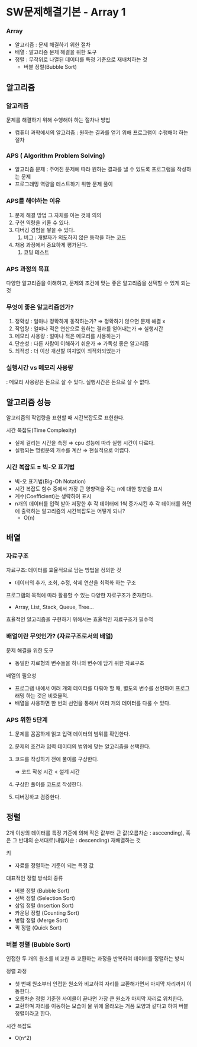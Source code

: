 # SW문제해결기본 - Array 1

### Array

- 알고리즘 : 문제 해결하기 위한 절차
- 배열 : 알고리즘 문제 해결을 위한 도구
- 정렬 : 무작위로 나열된 데이터를 특정 기준으로 재배치하는 것
    - 버블 정렬(Bubble Sort)
</aside>

## 알고리즘

### 알고리즘

문제를 해결하기 위해 수행해야 하는 절차나 방법

- 컴퓨터 과학에서의 알고리즘 : 원하는 결과를 얻기 위해 프로그램이 수행해야 하는 절차

### APS ( Algorithm Problem Solving)

- 알고리즘 문제 : 주어진 문제에 따라 원하는 결과를 낼 수 있도록 프로그램을 작성하는 문제
- 프로그래밍 역량을 테스트하기 위한 문제 풀이

### APS를 해야하는 이유

1. 문제 해결 방법 그 자체를 아는 것에 의의
2. 구현 역량을 키울 수 있다.
3. 디버깅 경험을 쌓을 수 있다.
    1. 버그 : 개발자가 의도하지 않은 동작을 하는 코드
4. 채용 과정에서 중요하게 평가된다.
    1. 코딩 테스트

### APS 과정의 목표

다양한 알고리즘을 이해하고, 문제의 조건에 맞는 좋은 알고리즘을 선택할 수 있게 되는 것

### 무엇이 좋은 알고리즘인가?

1. 정확성 : 얼마나 정확하게 동작하는가? ⇒ 정확하기 않으면 문제 해결 x
2. 작업량 : 얼마나 적은 연산으로 원하는 결과를 얻어내는가 ⇒ 실행시간
3. 메모리 사용량 : 얼마나 적은 메모리를 사용하는가
4. 단순성 : 다른 사람이 이해하기 쉬운가 ⇒ 가독성 좋은 알고리즘
5. 최적성 : 더 이상 개선할 여지없이 최적화되었는가

### 실행시간 vs 메모리 사용량

: 메모리 사용량은 돈으로 살 수 있다. 실행시간은 돈으로 살 수 없다.

## 알고리즘 성능

알고리즘의 작업량을 표현할 때 시간복잡도로 표현한다.

시간 복잡도(Time Complexity)

- 실제 걸리는 시간을 측정 ⇒ cpu 성능에 따라 실행 시간이 다르다.
- 실행되는 명령문의 개수를 계산 ⇒ 현실적으로 어렵다.

### 시간 복잡도 = 빅-오 표기법

- 빅-오 표기법(Big-Oh Notation)
- 시간 복잡도 함수 중에서 가장 큰 영향력을 주는 n에 대한 항만을 표시
- 계수(Coefficient)는 생략하여 표시
- n개의 데이터를 입력 받아 저장한 후 각 데이터에 1씩 증가시킨 후 각 데이터를 화면에 출력하는 알고리즘의 시간복잡도는 어떻게 되나?
    - O(n)

## 배열

### 자료구조

자료구조: 데이터를 효율적으로 담는 방법을 정의한 것

- 데이터의 추가, 조회, 수정, 삭제 연산을 최적화 하는 구조

프로그램의 목적에 따라 활용할 수 있는 다양한 자료구조가 존재한다.

- Array, List, Stack, Queue, Tree…

효율적인 알고리즘을 구현하기 위해서는 효율적인 자료구조가 필수적

### 배열이란 무엇인가? (자료구조로서의 배열)

문제 해결을 위한 도구

- 동일한 자료형의 변수들을 하나의 변수에 담기 위한 자료구조

배열의 필요성

- 프로그램 내에서 여러 개의 데이터를 다뤄야 할 때, 별도의 변수를 선언하여 프로그래밍 하는 것은 비효율적.
- 배열을 사용하면 한 번의 선언을 통해서 여러 개의 데이터를 다룰 수 있다.

### APS 위한 5단계

1. 문제를 꼼꼼하게 읽고 입력 데이터의 범위를 확인한다.
2. 문제의 조건과 입력 데이터의 범위에 맞는 알고리즘을 선택한다.
3. 코드를 작성하기 전에 풀이를 구상한다.
    
    ⇒ 코드 작성 시간 < 설계 시간
    
4. 구상한 풀이를 코드로 작성한다.
5. 디버깅하고 검증한다.

## 정렬

2개 이상의 데이터를 특정 기준에 의해 작은 값부터 큰 값(오름차순 : asccending),
혹은 그 반대의 순서대로(내림차순 : descending) 재배열하는 것

키

- 자료를 정렬하는 기준이 되는 특정 값

대표적인 정렬 방식의 종류

- 버블 정렬 (Bubble Sort)
- 선택 정렬 (Selection Sort)
- 삽입 정렬 (Insertion Sort)
- 카운팅 정렬 (Counting Sort)
- 병합 정렬 (Merge Sort)
- 퀵 정렬 (Quick Sort)

### 버블 정렬 (Bubble Sort)

인접한 두 개의 원소를 비교한 후 교환하는 과정을 반복하여 데이터를 정렬하는 방식

정렬 과정

- 첫 번째 원소부터 인접한 원소와 비교하여 자리를 교환해가면서 마지막 자리까지 이동한다.
- 오름차순 정렬 기준한 사이클이 끝나면 가장 큰 원소가 마지막 자리로 위치한다.
- 교환하며 자리를 이동하는 모습이 물 위에 올라오는 거품 모양과 같다고 하여 버블 정렬이라고 한다.

시간 복잡도

- O(n^2)